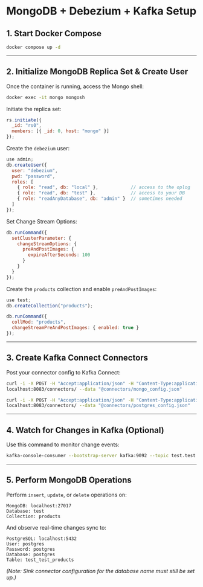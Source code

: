 
# MongoDB + Debezium + Kafka Setup

## 1. Start Docker Compose

```bash
docker compose up -d
```

---

## 2. Initialize MongoDB Replica Set & Create User

Once the container is running, access the Mongo shell:

```bash
docker exec -it mongo mongosh
```

Initiate the replica set:

```javascript
rs.initiate({
  _id: "rs0",
  members: [{ _id: 0, host: "mongo" }]
});
```

Create the `debezium` user:

```javascript
use admin;
db.createUser({
  user: "debezium",
  pwd: "password",
  roles: [
    { role: "read", db: "local" },            // access to the oplog
    { role: "read", db: "test" },             // access to your DB
    { role: "readAnyDatabase", db: "admin" }  // sometimes needed
  ]
});
```

Set Change Stream Options:

```javascript
db.runCommand({
  setClusterParameter: {
    changeStreamOptions: {
      preAndPostImages: {
        expireAfterSeconds: 100
      }
    }
  }
});
```

Create the `products` collection and enable `preAndPostImages`:

```javascript
use test;
db.createCollection("products");

db.runCommand({
  collMod: "products",
  changeStreamPreAndPostImages: { enabled: true }
});
```

---

## 3. Create Kafka Connect Connectors

Post your connector config to Kafka Connect:

```bash
curl -i -X POST -H "Accept:application/json" -H "Content-Type:application/json" \
localhost:8083/connectors/ --data "@connectors/mongo_config.json"

curl -i -X POST -H "Accept:application/json" -H "Content-Type:application/json" \
localhost:8083/connectors/ --data "@connectors/postgres_config.json"
```

---

## 4. Watch for Changes in Kafka (Optional)

Use this command to monitor change events:

```bash
kafka-console-consumer --bootstrap-server kafka:9092 --topic test.test.products --from-beginning
```

---

## 5. Perform MongoDB Operations

Perform `insert`, `update`, or `delete` operations on:

```
MongoDB: localhost:27017
Database: test
Collection: products
```

And observe real-time changes sync to:

```
PostgreSQL: localhost:5432
User: postgres
Password: postgres
Database: postgres
Table: test_test_products

```

_(Note: Sink connector configuration for the database name must still be set up.)_
